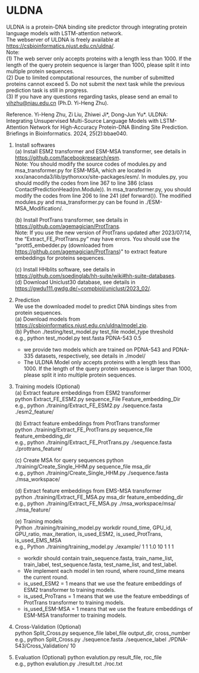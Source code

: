 # ULDNA
ULDNA is a protein-DNA binding site predictor through integrating protein language models with LSTM-attention network.  
The webserver of ULDNA is freely available at https://csbioinformatics.njust.edu.cn/uldna/.  
Note:  
(1) The web server only accepts proteins with a length less than 1000. If the length of the query protein sequence is larger than 1000, please split it into multiple protein sequences.  
(2) Due to limited computational resources, the number of submitted proteins  cannot exceed 5. Do not submit the next task while the previous prediction task is still in progress.  
(3) If you have any questions regarding tasks, please send an email to yihzhu@njau.edu.cn (Ph.D. Yi-Heng Zhu). 

Reference.
Yi-Heng Zhu, Zi Liu, Zhiwei Ji*, Dong-Jun Yu*. ULDNA: Integrating Unsupervised Multi-Source Language Models with LSTM-Attention Network for High-Accuracy Protein-DNA Binding Site Prediction. Briefings in Bioinformatics. 2024, 25(2):bbae040. 


 

1. Install softwares   
    (a) Install ESM2 transformer and ESM-MSA transformer, see details in https://github.com/facebookresearch/esm.  
    Note: You should modify the source codes of modules.py and msa_transformer.py for ESM-MSA, which are located in xxx/anaconda3/lib/pythonxxx/site-packages/esm/.  In modules.py, you should modify the codes from line 367 to line 386 (class ContactPredictionHead(nn.Module)). In msa_transformer.py, you should modify the codes from line 206 to line 241 (def forward()). The modified modules.py and msa_transformer.py can be found in ./ESM-MSA_Modification/.
   
    (b) Install ProtTrans transformer, see details in https://github.com/agemagician/ProtTrans.  
    Note: If you use the new version of ProtTrans updated after 2023/07/14, the “Extract_FE_ProtTrans.py” may have errors. You should use the "prott5_embedder.py (downloaded from https://github.com/agemagician/ProtTrans)" to extract feature embeddings for proteins sequences.
   
    (c) Install HHblits software, see details in https://github.com/soedinglab/hh-suite/wiki#hh-suite-databases.  
    (d) Download Uniclust30 database, see details in https://gwdu111.gwdg.de/~compbiol/uniclust/2023_02/.

2. Prediction    
   We use the downloaded model to predict DNA bindings sites from protein sequences.  
   (a) Download models from https://csbioinformatics.njust.edu.cn/uldna/model.zip.  
   (b) Python ./testing/test_model.py test_file model_type threshold  
       e.g., python test_model.py test.fasta PDNA-543 0.5  
   * we provide two models which are trained on PDNA-543 and PDNA-335 datasets, respectively, see details in ./model/   
   * The ULDNA Model only accepts proteins with a length less than 1000. If the length of the query protein sequence is larger than 1000, please split it into multiple protein sequences.
    
3. Training models (Optional)  
    (a) Extract feature embeddings from ESM2 transformer  
    python Extract_FE_ESM2.py sequence_File Feature_embedding_Dir   
    e.g., python ./training/Extract_FE_ESM2.py ./sequence.fasta ./esm2_feature/ 
                   
    (b) Extract feature embeddings from ProtTrans transformer   
    python ./training/Extract_FE_ProtTrans.py sequence_file feature_embedding_dir   
    e.g., python ./training/Extract_FE_ProtTrans.py ./sequence.fasta ./prottrans_feature/  

    (c) Create MSA for query sequences
    python ./training/Create_Single_HHM.py sequence_file msa_dir  
    e.g., python ./training/Create_Single_HHM.py ./sequence.fasta ./msa_workspace/

    (d) Extract feature embeddings from EMS-MSA transformer  
    python ./training/Extract_FE_MSA.py msa_dir feature_embedding_dir  
    e.g., python ./training/Extract_FE_MSA.py ./msa_workspace/msa/ ./msa_feature/

    (e) Training models  
    Python ./training/training_model.py workdir round_time, GPU_id, GPU_ratio, max_iteration, is_used_ESM2, is_used_ProtTrans, is_used_EMS_MSA  
    e.g., Python ./training/training_model.py ./example/ 1 1 1.0 10 1 1 1  
    * workdir should contain train_sequence.fasta, train_name_list, train_label, test_sequence.fasta, test_name_list, and test_label.    
    * We implement each model in ten round, where round_time means the current round.
    * is_used_ESM2 = 1 means that we use the feature embeddings of ESM2 transformer to training models.
    * is_used_ProTrans = 1 means that we use the feature embeddings of ProtTrans transformer to training models.
    * is_used_ESM-MSA = 1 means that we use the feature embeddings of ESM-MSA transformer to training models.


      
    
4. Cross-Validation (Optional)   
    python Split_Cross.py sequence_file label_file output_dir, cross_number  
    e.g., python Split_Cross.py ./sequence.fasta ./sequence_label ./PDNA-543/Cross_Validation/ 10

5. Evaluation (Optional) 
    python evalution.py result_file, roc_file  
    e.g., python evalution.py ./result.txt ./roc.txt  

